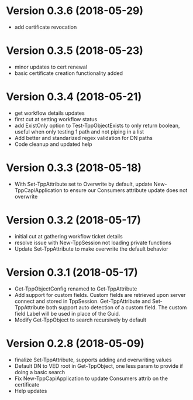 # Version 0.3.6 (2018-05-29)
- add certificate revocation



# Version 0.3.5 (2018-05-23)
- minor updates to cert renewal
- basic certificate creation functionality added



# Version 0.3.4 (2018-05-21)
- get workflow details updates
- first cut at setting workflow status
- add ExistOnly option to Test-TppObjectExists to only return boolean, useful when only testing 1 path and not piping in a list
- Add better and standarized regex validation for DN paths
- Code cleanup and updated help



# Version 0.3.3 (2018-05-18)
- With Set-TppAttribute set to Overwrite by default, update New-TppCapiApplication to ensure our Consumers attribute update does not overwrite

# Version 0.3.2 (2018-05-17)
- initial cut at gathering workflow ticket details 
- resolve issue with New-TppSession not loading private functions 
- Update Set-TppAttribute to make overwrite the default behavior

# Version 0.3.1 (2018-05-17)
- Get-TppObjectConfig renamed to Get-TppAttribute 
- Add support for custom fields. Custom fields are retrieved upon server connect and stored in TppSession. 
Get-TppAttribute and Set-TppAttribute both support auto detection of a custom field. The custom field Label will be used in place of the Guid. 
- Modify Get-TppObject to search recursively by default 

# Version 0.2.8 (2018-05-09)
- finalize Set-TppAttribute, supports adding and overwriting values 
- Default DN to VED root in Get-TppObject, one less param to provide if doing a basic search 
- Fix New-TppCapiApplication to update Consumers attrib on the certificate 
- Help updates
